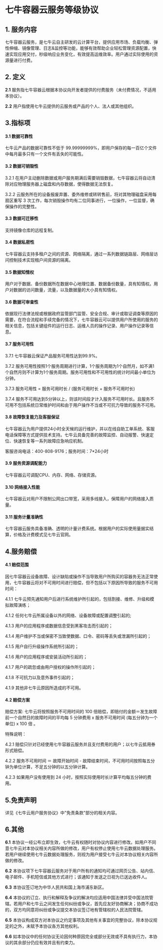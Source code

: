 # 七牛容器云服务等级协议

## 1. 服务内容

七牛容器云服务，是七牛云自主研发的云计算平台，提供应用市场、负载均衡、弹性伸缩、镜像管理、日志&监控等功能，能够有效帮助企业轻松管理资源配置，快速实现应用交付，秒级响应业务变化，有效提高运维效率。用户通过实际使用的资源量进行付费。

## 2. 定义

**2.1** 服务指七牛容器云根据本协议向开发者提供的付费服务（未付费情况，不适用本协议）。

**2.2** 用户指使用七牛云提供的云服务或产品的个人、法人或其他组织。

## 3.指标项

#### 3.1 数据可靠性

七牛云产品的数据可靠性不低于 99.99999999%，即用户保存的每一百亿个文件中每月最多只有一个文件有丢失的可能性。

#### 3.2 数据可销毁性

3.2.1 在用户主动删除数据或用户服务期满后需要销毁数据，七牛容器云将自动清除对应物理服务器上磁盘和内存数据，使得数据无法恢复。

3.2.2 云服务所在的设备报废弃置、委外维修或转转售前，将对其物理磁盘采用每扇区重写 3 次工作，每次销毁操作均有二位同事进行，一位操作，一位监督，确保操作的完整性。

#### 3.3 数据可迁移性

支持镜像仓库的远程复制。

#### 3.4 数据私密性

七牛容器云支持多租户之间的资源、网络隔离，通过一系列数据链路层、网络层访问控制技术实现租户间资源的隔离。

#### 3.5 数据知情权

用户对于数据、备份数据所在数据中心地理位置、数据备份数量，具有知情权。用户对数据的访问数量，流量，以及数据量的大小具有知情权。

#### 3.6 数据可审查性

依据现行法律法规或根据政府监管部门监管、安全合规、审计或取证调查等原因的需要，在符合流程和手续完备的情况下，七牛容器云可以提供用户所使用的服务的相关信息，包括关键组件的运行日志、运维人员的操作记录、用户操作记录等信息。

#### 3.7 服务可用性

3.7.1 七牛容器云保证产品服务可用性达到99.9%。

3.7.2 服务可用性按照1个服务周期进行计算，1个服务周期为1个自然月，如不满1个自然月则不计算为1个服务周期。服务可用性和不可用性的统计时间最小单位为分钟。

3.7.3 服务可用性 = 服务可用时长 / (服务可用时长 + 服务不可用时长)

3.7.4 服务不可用达到5分钟以上，则该时间段才计入服务不可用时长。且服务不可用不包括系统日常维护时间和由于用户操作不当或不可抗力导致的服务不可用。

#### 3.8 故障恢复能力及客服保证

七牛容器云为用户提供24小时全天候的运行维护，并以在线自助工单系统、客服电话保障等方式提供技术支持。七牛云具备完善的故障监控、自动报警、快速定位、快速恢复等一系列故障应急响应机制。

客服咨询电话：400-808-9176；服务时间：7*24小时

#### 3.9 服务资源调配能力

七牛容器云可调配CPU、内存、网络、存储资源。

#### 3.10 网络接入性能

七牛容器云对用户不限制公网出口带宽，采用多线接入，保障用户的网络接入质量。

#### 3.11 服务计量准确性

七牛容器云服务具备准确、透明的计量计费系统。根据用户的实际使用量据实结算，价格及计费模式见七牛云官网。

## 4.服务赔偿

#### 4.1 赔偿范围

因七牛容器云设备故障、设计缺陷或操作不当导致用户所购买的容器务无法正常使用，七牛容器云将对不可用时间进行赔偿，但不包括以下原因所导致的服务不可用时间：

4.1.1 七牛云预先通知用户后进行系统维护所引起的，包括割接、维修、升级和模拟故障演练；

4.1.2 任何七牛云所属设备以外的网络、设备故障或配置调整引起的;

4.1.3 用户的应用程序或数据信息受到黑客攻击而引起的；

4.1.4 用户维护不当或保密不当致使数据、口令、密码等丢失或泄漏所引起的；

4.1.5 用户自行升级操作系统所引起的；

4.1.6 用户的应用程序或安装活动所引起的；

4.1.7 用户的疏忽或由用户授权的操作所引起的；

4.1.8 不可抗力以及意外事件引起的；

4.1.9 其他非七牛云原因所造成的不可用。

#### 4.2 赔偿方案

赔偿方案: 七牛云将按照服务不可用时间的 100 倍赔偿，即赔付的金额＝发生故障前一个自然日的故障时间的平均每 5 分钟费用 x 服务不可用时间 (每五分钟为一个单位) x 100 倍 。

特殊说明：

4.2.1 赔偿只针对已经使用七牛容器云服务并且支付费用的用户；以七牛云抵用券形式赔偿。

4.2.2 服务不可用时间 ＝ 故障开始时间 - 故障结束时间，不可用时间按照每五分钟为单位计算，不足五分钟的以五分钟计算。

4.2.3 如果用户没有使用到 24 小时，按照实际使用时长计算平均每五分钟的费用。

## 5.免责声明

详见《七牛云用户服务协议》中"免责条款"部分的相关内容。

## 6.其他

**6.1** 本协议一经公布立即生效，七牛云有权随时对协议内容进行修改。如用户不同意七牛云对本协议相关内容所做的修改，用户有权停止使用七牛云数据处理服务。若用户继续使用七牛云数据处理服务，则视为用户接受七牛云对本协议相关内容所做的修改。

**6.2** 本协议项下七牛容器云服务对于用户所有的通知均可通过网页公告、站内信、电子邮件、手机短信或其他方式进行；该通知于发送之日视为已送达收件人。

**6.3** 本协议签订地为中华人民共和国上海市浦东新区。

**6.4** 本协议的订立、执行和解释及争议的解决均应适用中国法律并受中国法院管辖。若用户和七牛云之间发生任何纠纷或争议，首先应友好协商解决；协商不成功的，双方均同意将纠纷或争议提交本协议签订地有管辖权的人民法院管辖。

**6.5** 本协议构成双方对本协议之约定事项及其他有关事宜的完整协议，除本协议规定的之外，未赋予本协议各方其他权利。

**6.6** 如本协议中的任何协议无论因何种原因完全或部分无效或不具有执行力，本协议的其余部分仍应有效并且有约束力。






















